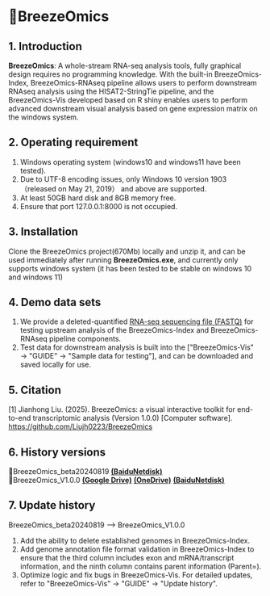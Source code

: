 # 🍃BreezeOmics
## 1. Introduction
**BreezeOmics**: A whole-stream RNA-seq analysis tools, fully graphical design requires no programming knowledge. With the built-in BreezeOmics-Index, BreezeOmics-RNAseq pipeline allows users to perform downstream RNAseq analysis using the HISAT2-StringTie pipeline, and the BreezeOmics-Vis developed based on R shiny enables users to perform advanced downstream visual analysis based on gene expression matrix on the windows system.
## 2. Operating requirement
1. Windows operating system (windows10 and windows11 have been tested).
2. Due to UTF-8 encoding issues, only Windows 10 version 1903 （released on May 21, 2019） and above are supported.
3. At least 50GB hard disk and 8GB memory free.
4. Ensure that port 127.0.0.1:8000 is not occupied.
## 3. Installation
Clone the BreezeOmics project(670Mb) locally and unzip it, and can be used immediately after running **BreezeOmics.exe**, and currently only supports windows system (it has been tested to be stable on windows 10 and windows 11)
## 4. Demo data sets
1. We provide a deleted-quantified [RNA-seq sequencing file (FASTQ)](https://github.com/Liujh0223/testdata) for testing upstream analysis of the BreezeOmics-Index and BreezeOmics-RNAseq pipeline components.
2. Test data for downstream analysis is built into the ["BreezeOmics-Vis" → "GUIDE" → "Sample data for testing"], and can be downloaded and saved locally for use.
## 5. Citation
[1] Jianhong Liu. (2025). BreezeOmics: a visual interactive toolkit for end-to-end transcriptomic analysis (Version 1.0.0) \[Computer software\]. https://github.com/Liujh0223/BreezeOmics
## 6. History versions 
🔗BreezeOmics_beta20240819  [**(BaiduNetdisk)**](https://pan.baidu.com/s/1klkWNWbdEv-VzU3ILnsrMQ?pwd=6666)  
🔗BreezeOmics_V1.0.0  [**(Google Drive)**](https://drive.google.com/file/d/1fvGGp5MlWqJ3HZsMKQmueFcHDQkqubVj/view?usp=sharing)  [**(OneDrive)**](https://1drv.ms/u/c/5cc33f83b4314f09/EVPwzYjOtulPvwB_gPclXTsB2AzkA0eeDfEHEYT9TapSvg?e=OB2Gwj)  [**(BaiduNetdisk)**](https://pan.baidu.com/s/1i6EyiBy2ZnmlqHRc2XKmFg?pwd=ujze)


## 7. Update history
BreezeOmics_beta20240819 --> BreezeOmics_V1.0.0
1. Add the ability to delete established genomes in BreezeOmics-Index.
2. Add genome annotation file format validation in BreezeOmics-Index to ensure that the third column includes exon and mRNA/transcript information, and the ninth column contains parent information (Parent=).
3. Optimize logic and fix bugs in BreezeOmics-Vis. For detailed updates, refer to "BreezeOmics-Vis" → "GUIDE" → "Update history".
